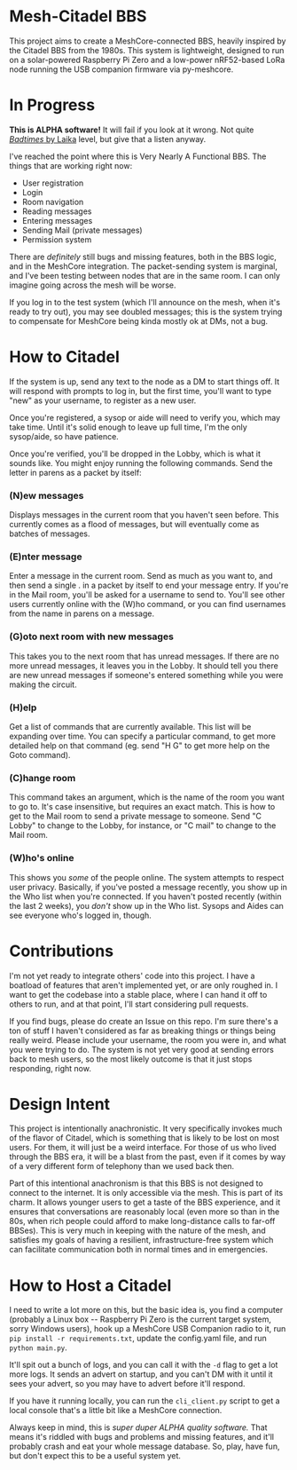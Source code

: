 # Mesh-Citadel BBS

This project aims to create a MeshCore-connected BBS, heavily inspired
by the Citadel BBS from the 1980s.  This system is lightweight,
designed to run on a solar-powered Raspberry Pi Zero and a low-power
nRF52-based LoRa node running the USB companion firmware via
py-meshcore.

# In Progress

**This is ALPHA software!**  It will fail if you look at it wrong.  Not
quite [_Badtimes_ by Laika](https://genius.com/Laika-badtimes-lyrics)
level, but give that a listen anyway.

I've reached the point where this is Very Nearly A Functional BBS.  The
things that are working right now:

* User registration
* Login
* Room navigation
* Reading messages
* Entering messages
* Sending Mail (private messages)
* Permission system

There are _definitely_ still bugs and missing features, both in the BBS
logic, and in the MeshCore integration.  The packet-sending system is
marginal, and I've been testing between nodes that are in the same room.
I can only imagine going across the mesh will be worse.

If you log in to the test system (which I'll announce on the mesh, when
it's ready to try out), you may see doubled messages; this is the
system trying to compensate for MeshCore being kinda mostly ok at DMs,
not a bug.

# How to Citadel

If the system is up, send any text to the node as a DM to start things
off.  It will respond with prompts to log in, but the first time, you'll
want to type "new" as your username, to register as a new user.

Once you're registered, a sysop or aide will need to verify you, which
may take time.  Until it's solid enough to leave up full time, I'm the
only sysop/aide, so have patience.

Once you're verified, you'll be dropped in the Lobby, which is what it
sounds like.  You might enjoy running the following commands.  Send the
letter in parens as a packet by itself:

### (N)ew messages

Displays messages in the current room that you haven't seen before.
This currently comes as a flood of messages, but will eventually come
as batches of messages.

### (E)nter message

Enter a message in the current room.  Send as much as you want to, and
then send a single . in a packet by itself to end your message entry.
If you're in the Mail room, you'll be asked for a username to send to.
You'll see other users currently online with the (W)ho command, or you
can find usernames from the name in parens on a message.

### (G)oto next room with new messages

This takes you to the next room that has unread messages.  If there are
no more unread messages, it leaves you in the Lobby.  It should tell
you there are new unread messages if someone's entered something while
you were making the circuit.

### (H)elp

Get a list of commands that are currently available.  This list will be
expanding over time.  You can specify a particular command, to get more
detailed help on that command (eg. send "H G" to get more help on the Goto
command).

### (C)hange room

This command takes an argument, which is the name of the room you want
to go to.  It's case insensitive, but requires an exact match.  This is
how to get to the Mail room to send a private message to someone.  Send
"C Lobby" to change to the Lobby, for instance, or "C mail" to change
to the Mail room.

### (W)ho's online

This shows you _some_ of the people online.  The system attempts to
respect user privacy.  Basically, if you've posted a message recently,
you show up in the Who list when you're connected.  If you haven't
posted recently (within the last 2 weeks), you _don't_ show up in the
Who list.  Sysops and Aides can see everyone who's logged in, though.

# Contributions

I'm not yet ready to integrate others' code into this project.  I have
a boatload of features that aren't implemented yet, or are only roughed
in.  I want to get the codebase into a stable place, where I can hand
it off to others to run, and at that point, I'll start considering pull
requests.

If you find bugs, please do create an Issue on this repo.  I'm sure
there's a ton of stuff I haven't considered as far as breaking things
or things being really weird.  Please include your username, the room
you were in, and what you were trying to do.  The system is not yet
very good at sending errors back to mesh users, so the most likely
outcome is that it just stops responding, right now.

# Design Intent

This project is intentionally anachronistic.  It very specifically
invokes much of the flavor of Citadel, which is something that is
likely to be lost on most users.  For them, it will just be a weird
interface.  For those of us who lived through the BBS era, it will be a
blast from the past, even if it comes by way of a very different form
of telephony than we used back then.

Part of this intentional anachronism is that this BBS is not designed to
connect to the internet.  It is only accessible via the mesh.  This is
part of its charm.  It allows younger users to get a taste of the BBS
experience, and it ensures that conversations are reasonably local
(even more so than in the 80s, when rich people could afford to make
long-distance calls to far-off BBSes).  This is very much in keeping
with the nature of the mesh, and satisfies my goals of having a
resilient, infrastructure-free system which can facilitate
communication both in normal times and in emergencies.

# How to Host a Citadel

I need to write a lot more on this, but the basic idea is, you find a
computer (probably a Linux box -- Raspberry Pi Zero is the current
target system, sorry Windows users), hook up a MeshCore USB Companion
radio to it, run `pip install -r requirements.txt`, update the config.yaml
file, and run `python main.py`.

It'll spit out a bunch of logs, and you can call it with the `-d` flag
to get a lot more logs.  It sends an advert on startup, and you can't
DM with it until it sees your advert, so you may have to advert before
it'll respond.

If you have it running locally, you can run the `cli_client.py` script
to get a local console that's a little bit like a MeshCore connection.

Always keep in mind, this is _super duper ALPHA quality software._
That means it's riddled with bugs and problems and missing features,
and it'll probably crash and eat your whole message database.  So,
play, have fun, but don't expect this to be a useful system yet.
